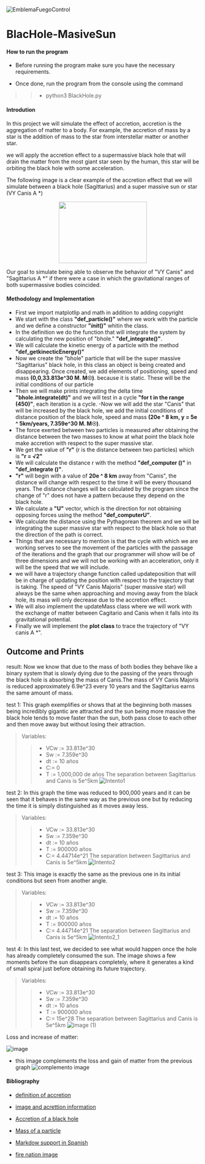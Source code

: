 ![EmblemaFuegoControl](https://user-images.githubusercontent.com/38228291/67335050-6ba2c280-f523-11e9-93c5-928435fdd118.png)
# BlacHole-MasiveSun 
#### How to run the program
- Before running the program make sure you have the necessary requirements.

- Once done, run the program from the console using the command 
>> - python3 BlackHole.py


#### Introdution
In this project we will simulate the effect of accretion, accretion is the aggregation of matter to a body. For example, the accretion of mass by a star is the addition of mass to the star from interstellar matter or another star.


we will apply the accretion effect to a supermassive black hole that will drain the matter from the most giant star seen by the human, this star will be orbiting the black hole with some acceleration.

The following image is a clear example of the accretion effect that we will simulate between a black hole (Sagittarius) and a super massive sun or star (VY Canis A *)

<p align="center">
  <img width="230" height="160" src="https://user-images.githubusercontent.com/38228291/67441287-901e9d80-f5fc-11e9-8597-14014d006e4a.jpg">
</p>

Our goal to simulate being able to observe the behavior of "VY Canis" and "Sagittarius A *" if there were a case in which the gravitational ranges of both supermassive bodies coincided.

#### Methodology and Implementation

- First we import matplotlip and math in addition to adding copyright
- We start with the class **"def_particle()"** where we work with the particle and we define a constructor **"_init_()"** whitin the class.
- In the definition we do the function that will integrate the system by calculating the new position of "bhole." **"def_integrate()"**.
- We will calculate the kinetic energy of a particle with the method **"def_getkinecticEnergy()"**
- Now we create the "bhole" particle that will be the super massive "Sagittarius" black hole, in this class an object is being created and disappearing. Once created, we add elements of positioning, speed and mass **(0,0,33.813e^30 M. M☉)**. because it is static. These will be the initial conditions of our particle
- Then we will make prints integrating the delta time **"bhole.integrate(dt)"** and we will test in a cycle **"for t in the range (450)"**, each iteration is a cycle.
-Now we will add the star "Canis" that will be increased by the black hole, we add the initial conditions of distance position of the black hole, speed and mass **(20e ^ 8 km, y = 5e ^ 5km/years, 7.359e^30  M. M☉)**.
- The force exerted between two particles is measured after obtaining the distance between the two masses to know at what point the black hole make accretion with respect to the super massive star.
- We get the value of **"r"** (r is the distance between two particles) which is **"r = √2"**
- We will calculate the distance r with the method **"def_computer ()"** in **"def_integrate ()"**.
- **"r"** will begin with a value of **20e ^ 8 km** away from "Canis", the distance will change with respect to the time it will be every thousand years. The distance changes will be calculated by the program since the change of "r" does not have a pattern because they depend on the black hole.
- We calculate a **"U"** vector, which is the direction for not obtaining opposing forces using the method **"def_computerU"**.
- We calculate the distance using the Pythagorean theorem and we will be integrating the super massive star with respect to the black hole so that the direction of the path is correct.
- Things that are necessary to mention is that the cycle with which we are working serves to see the movement of the particles with the passage of the iterations and the graph that our programmer will show will be of three dimensions and we will not be working with an acceleration, only it will be the speed that we will include.
- we will have a trajectory change function called updateposition that will be in charge of updating the position with respect to the trajectory that is taking. The speed of "VY Canis Majoris" (super massive star) will always be the same when approaching and moving away from the black hole, its mass will only decrease due to the accretion effect.
- We will also implement the updateMass class where we will work with the exchange of matter between Cagitario and Canis when it falls into its gravitational potential.
- Finally we will implement the **plot class** to trace the trajectory of "VY canis A *".
## Outcome and Prints
  
  
result: Now we know that due to the mass of both bodies they behave like a binary system that is slowly dying due to the passing of the years through the black hole is absorbing the mass of Canis.The mass of VY Canis Majoris is reduced approximately
6.9e^23 every 10 years and the Sagittarius earns the same amount of mass.

  
test 1: This graph exemplifies or shows that at the beginning both masses being incredibly gigantic are attracted and the sun being more massive the black hole tends to move faster than the sun, both pass close to each other and then move away but without losing their attraction.
>Variables:
>>- VCw := 33.813e^30          
>>- Sw := 7.359e^30
>>- dt := 10 años                          
>>- C:= 0                                
>>- T := 1,000,000 de años
>>The separation between Sagittarius and Canis is 5e^5km
![Intento1](https://user-images.githubusercontent.com/38228291/67534840-561ecb80-f6d0-11e9-9f21-13e10c374210.png)
  
  
test 2: In this graph the time was reduced to 900,000 years and it can be seen that it behaves in the same way as the previous one but by reducing the time it is simply distinguished as it moves away less.
>Variables:
>>- VCw :=  33.813e^30
>>- Sw := 7.359e^30
>>- dt := 10 años  
>>- T := 900000 años
>>- C:= 4.44714e^21
>>The separation between Sagittarius and Canis is 5e^5km
![Intento2](https://user-images.githubusercontent.com/38228291/67534850-646ce780-f6d0-11e9-90e3-5282e9db9aa0.png)
  
  
test 3: This image is exactly the same as the previous one in its initial conditions but seen from another angle.
>Variables:
>>- VCw :=  33.813e^30
>>- Sw := 7.359e^30
>>- dt := 10 años
>>- T := 900000 años
>>- C:= 4.44714e^21
>>The separation between Sagittarius and Canis is 5e^5km
![Intento2_1](https://user-images.githubusercontent.com/38228291/67534872-72226d00-f6d0-11e9-9002-db783d32be30.png)
  
  
test 4: In this last test, we decided to see what would happen once the hole has already completely consumed the sun.
The image shows a few moments before the sun disappears completely, where it generates a kind of small spiral just before obtaining its future trajectory.
>Variables:
>>- VCw := 33.813e^30
>>- Sw := 7.359e^30
>>- dt := 10 años
>>- T := 900000 años
>>- C:= 15e^28
>>The separation between Sagittarius and Canis is 5e^5km
![image (1)](https://user-images.githubusercontent.com/38228291/67534901-8a928780-f6d0-11e9-88cb-b17de4cddccd.png)
  
  
Loss and increase of matter:
  
  
![image](https://user-images.githubusercontent.com/38228291/67534881-7c446b80-f6d0-11e9-8abc-59aec6c1fe18.png)
- this image complements the loss and gain of matter from the previous graph
![complemento image](https://user-images.githubusercontent.com/38228291/67544392-8b89e000-f6f5-11e9-82f2-7de63698a12c.png)
#### Bibliography

- [definition of accretion](https://www.astromia.com/glosario/acrecion.htm)

- [image and acrettion information](https://www.nsf.gov/news/mmg/mmg_disp.jsp?med_id=66143)

- [Accretion of a black hole](https://edition.cnn.com/2019/09/26/world/black-hole-shredding-star-scn/index.html)

- [Mass of a particle](https://en.wikipedia.org/wiki/Solar_wind)

- [Markdow support in Spanish](https://markdown.es/sintaxis-markdown/#links)

- [fire nation image](https://es.wikipedia.org/wiki/Naci%C3%B3n_del_Fuego#/media/Archivo:EmblemaFuegoControl.png)
